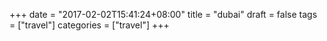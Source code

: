 +++
date = "2017-02-02T15:41:24+08:00"
title = "dubai"
draft = false
tags = ["travel"]
categories = ["travel"]
+++